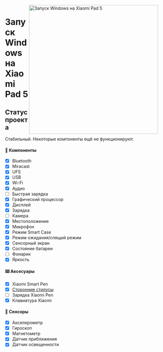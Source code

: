 ﻿<img align="right" src="https://raw.githubusercontent.com/erdilS/Port-Windows-11-Xiaomi-Pad-5/main/nabu.png" width="425" alt="Запуск Windows на Xiaomi Pad 5">

# Запуск Windows на Xiaomi Pad 5

## Статус проекта

Стабильный. Некоторые компоненты ещё не функционируют.

#### 📱 Компоненты

- [X] Bluetooth
- [X] Miracast
- [X] UFS
- [X] USB
- [X] Wi-Fi
- [X] Аудио
- [ ] Быстрая зарядка
- [X] Графический процессор
- [X] Дисплей
- [x] Зарядка
- [ ] Камера
- [X] Местоположение
- [X] Микрофон
- [X] Режим Smart Case
- [X] Режим ожидания/спящий режим
- [X] Сенсорный экран
- [X] Состояние батареи
- [ ] Фонарик
- [X] Яркость

#### ⌨️ Аксесуары

- [X] Xiaomi Smart Pen
- [X] [Сторонние стилусы](https://t.me/nabuwoaru/21837)
- [ ] Зарядка Xiaomi Pen
- [X] Клавиатура Xiaomi

#### 🧭 Сенсоры

- [X] Акселерометр
- [X] Гироскоп
- [X] Магнетометр
- [X] Датчик приближения
- [X] Датчик освещенности
